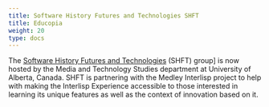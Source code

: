 ```yaml
---
title: Software History Futures and Technologies SHFT
title: Educopia
weight: 20
type: docs
---
```


The [Software History Futures and Technologies](https://shft.group) (SHFT) group] is now hosted by the Media and Technology Studies department at University of Alberta, Canada. SHFT is partnering with the Medley Interlisp project to help with making the Interlisp Experience accessible to those interested in learning its unique features as well as the context of innovation based on it.



